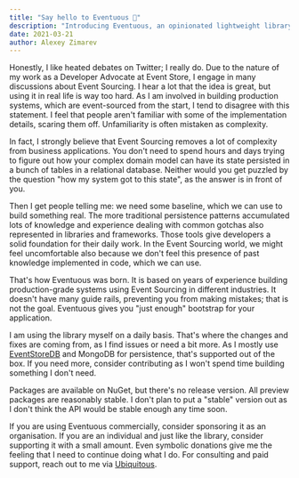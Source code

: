 ```yaml
---
title: "Say hello to Eventuous 👋"
description: "Introducing Eventuous, an opinionated lightweight library for .NET to build event-sourced applications."
date: 2021-03-21
author: Alexey Zimarev
---
```


Honestly, I like heated debates on Twitter; I really do. Due to the nature of my work as a Developer Advocate at Event Store, I engage in many discussions about Event Sourcing. I hear a lot that the idea is great, but using it in real life is way too hard. As I am involved in building production systems, which are event-sourced from the start, I tend to disagree with this statement. I feel that people aren't familiar with some of the implementation details, scaring them off. Unfamiliarity is often mistaken as complexity.

In fact, I strongly believe that Event Sourcing removes a lot of complexity from business applications. You don't need to spend hours and days trying to figure out how your complex domain model can have its state persisted in a bunch of tables in a relational database. Neither would you get puzzled by the question "how my system got to this state", as the answer is in front of you.

Then I get people telling me: we need some baseline, which we can use to build something real. The more traditional persistence patterns accumulated lots of knowledge and experience dealing with common gotchas also represented in libraries and frameworks. Those tools give developers a solid foundation for their daily work. In the Event Sourcing world, we might feel uncomfortable also because we don't feel this presence of past knowledge implemented in code, which we can use.

That's how Eventuous was born. It is based on years of experience building production-grade systems using Event Sourcing in different industries. It doesn't have many guide rails, preventing you from making mistakes; that is not the goal. Eventuous gives you "just enough" bootstrap for your application.

I am using the library myself on a daily basis. That's where the changes and fixes are coming from, as I find issues or need a bit more. As I mostly use [EventStoreDB](https://eventstore.com) and MongoDB for persistence, that's supported out of the box. If you need more, consider contributing as I won't spend time building something I don't need.

Packages are available on NuGet, but there's no release version. All preview packages are reasonably stable. I don't plan to put a "stable" version out as I don't think the API would be stable enough any time soon.

If you are using Eventuous commercially, consider sponsoring it as an organisation. If you are an individual and just like the library, consider supporting it with a small amount. Even symbolic donations give me the feeling that I need to continue doing what I do. For consulting and paid support, reach out to me via [Ubiquitous](https://ubiquitous.no).
